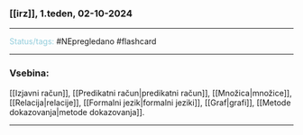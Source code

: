 ### [[irz]], 1.teden, 02-10-2024
---

<font color="#92cddc">Status/tags:</font> #NEpregledano  #flashcard

---

### Vsebina:

[[Izjavni račun]], [[Predikatni račun|predikatni račun]], [[Množica|množice]], [[Relacija|relacije]], [[Formalni jezik|formalni jeziki]], [[Graf|grafi]], [[Metode dokazovanja|metode dokazovanja]].

---
